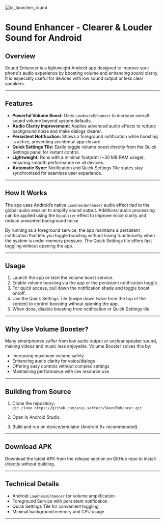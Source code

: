 
![ic_launcher_round](https://github.com/user-attachments/assets/3d1eb16d-4db5-4fbc-8dd2-9ee271ffed48)

# Sound Enhancer - Clearer & Louder Sound for Android

## Overview
Sound Enhancer is a lightweight Android app designed to improve your phone's audio experience by boosting volume and enhancing sound clarity. It is especially useful for devices with low sound output or less clear speakers.

---

## Features

- **Powerful Volume Boost:** Uses `LoudnessEnhancer` to increase overall sound volume beyond system defaults.
- **Audio Clarity Improvement:** Applies advanced audio effects to reduce background noise and make dialogs clearer.
- **Persistent Notification:** Shows a foreground notification while boosting is active, preventing accidental app closure.
- **Quick Settings Tile:** Easily toggle volume boost directly from the Quick Settings panel for instant control.
- **Lightweight:** Runs with a minimal footprint (~30 MB RAM usage), ensuring smooth performance on all devices.
- **Automatic Sync:** Notification and Quick Settings Tile states stay synchronized for seamless user experience.

---

## How It Works

The app uses Android’s native `LoudnessEnhancer` audio effect tied to the global audio session to amplify sound output. Additional audio processing can be applied using the `Equalizer` effect to improve voice clarity and reduce unwanted background noise.

By running as a foreground service, the app maintains a persistent notification that lets you toggle boosting without losing functionality when the system is under memory pressure. The Quick Settings tile offers fast toggling without opening the app.

---

## Usage

1. Launch the app or start the volume boost service.
2. Enable volume boosting via the app or the persistent notification toggle.
3. For quick access, pull down the notification shade and toggle boost on/off.
4. Use the Quick Settings Tile (swipe down twice from the top of the screen) to control boosting without opening the app.
5. When done, disable boosting from notification or Quick Settings tile.

---

## Why Use Volume Booster?

Many smartphones suffer from low audio output or unclear speaker sound, making videos and music less enjoyable. Volume Booster solves this by:

- Increasing maximum volume safely
- Enhancing audio clarity for voice/dialogs
- Offering easy controls without complex settings
- Maintaining performance with low resource use

---
## Building from Source

1. Clone the repository:  
   `git clone https://github.com/anuj-softech/SoundEnhancer.git`

2. Open in Android Studio.

3. Build and run on device/emulator (Android 9+ recommended).

---

## Download APK

Download the latest APK from the release section on GitHub repo to install directly without building.

---

## Technical Details

- Android `LoudnessEnhancer` for volume amplification
- Foreground Service with persistent notification
- Quick Settings Tile for convenient toggling
- Minimal background memory and CPU usage

---
